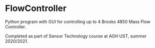 # FlowController
Python program with GUI for controlling up to 4 Brooks 4850 Mass Flow Controller. 

Completed as part of Sensor Technology course at AGH UST, summer 2020/2021.
